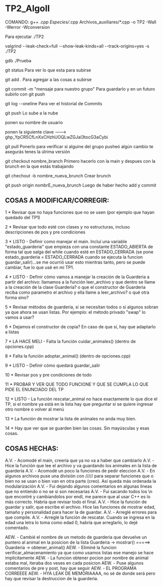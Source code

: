 # TP2_AlgoII

COMANDO: g++ *.cpp Especies/*.cpp Archivos_auxiliares/*.cpp -o TP2 -Wall -Werror -Wconversion

Para ejecutar ./TP2

valgrind --leak-check=full --show-leak-kinds=all --track-origins=yes -s ./TP2

gdb ./Prueba

git status                                   Para ver lo que esta para subirse

git add .                                    Para agregar a las cosas a subirse

git commit -m "mensaje para nuestro grupo"   Para guardarlo y en un futuro subirlo con git push

git log --oneline                            Para ver el historial de Commits

git push                                     Lo sube a la nube 

ponen su nombre de usuario

ponen la siguiente clave --->  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

git pull                                     Ponerlo para verificar si alguine del grupo pusheó algún cambio
                                                te asegurás tenes la úlrima versión

git checkout nombre_branch                   Primero hacerlo con la main y despues con la brunch en la que estás trabajando

git chechout -b nombre_nueva_brunch          Crear brunch

git push origin nombrE_nueva_brunch          Luego de haber hecho add y commit

## COSAS A MODIFICAR/CORREGIR:

1 * Revisar que no haya funciones que no se usen (por ejemplo que hayan quedado del TP1)

2 * Revisar que todo esté con clases y no estructuras, incluso descripciones de pos y pre condiciones

3 * LISTO - Definir como manejar el main. Incluí una variable "estado_guarderia" que empieza con una constante ESTADO_ABIERTA de forma tal que salga del while cuando esté en ESTADO_CERRADA (se pone estado_guarderia = ESTADO_CERRADA cuando se ejecuta la funcion guardar_salir)...se me ocurrió usar esto mientras tanto, pero se puede cambiar, fue lo que usé en mi TP1.

4 * LISTO - Definir cómo vamos a manejar la creación de la Guarderia a partir del archivo: llamamos a la función leer_archivo y que dentro se llame a la creación de la clase Guarderia? o que el constructor de Guarderia reciba como parametro el archivo y ella llame a leer_archivo? o qué otra forma sino?

5 * Revisar métodos de guarderia, si se necesitan todos o si algunos sobran ya que ahora se usan listas. Por ejemplo: el método privado "swap" lo vamos a usar?

6 * Dejamos el constructor de copia? En caso de que sí, hay que adaptarlo a listas

7 * LA HACE MELI - Falta la función cuidar_animales() (dentro de opciones.cpp)

8 * Falta la función adoptar_animal() (dentro de opciones.cpp)

9 * LISTO - Definir cómo quedará guardar_salir

10 * Revisar pos y pre condiciones de todo

11 * PROBAR Y VER QUE TODO FUNCIONE Y QUE SE CUMPLA LO QUE PIDE EL ENUNCIADO DEL TP

12 * LISTO - La función rescatar_animal no hace exactamente lo que dice el TP, si el nombre ya está en la lista hay que preguntar si se quiere ingresar otro nombre o volver al menú

13 * La función de mostrar la lista de animales no anda muy bien.

14 * Hay que ver que se guarden bien las cosas. Sin mayúsculas y esas cosas.



## COSAS HECHAS:

A.V. - Acomodé el main, creería que ya no va a haber que cambiarlo
A.V. - Hice la función que lee el archivo y va guardando los animales en la lista de guardería
A.V. - Acomodé un poco la funciones de pedir eleccion
A.V. - En algunos archivos puse una división con ///// para separar funciones que o bien no se usan o bien van en otra parte (creo). Así queda más ordenada la modularización
A.V. - Fui dejando algunos comentarios en algunas líneas que no entiendo o no se si son necesarias
A.V. - Fui sacando todos los \n que encontré y cambiandolos por endl, me parece que al usar C++ es lo más correcto. Habría que revisar todo el final.
A.V. - Hice la función de guardar y salir, que escribe el archivo. Hice las funciones de mostrar edad, tamaño y personalidad para hacer la de guardar.
A.V. - Arreglé errores para que compile.
A.V. - Arreglé la función de rescatar. Cuando se ingresa en la edad una letra lo toma como edad 0, habría que arreglarlo, lo dejé comentado.


AEW. - Cambié el nombre de un metodo de guarderia que devuelve un puntero al animal en la posicion de la lista
            Guarderia -> mostrar()  =====>  Guarderia -> obtener_animal()
AEW. - Eliminé la funcion verificar_almacenamiento ya que como usamos listas ese manejo se hace implicitamente
AEW. - La funcion obtener pocion por nombre de animal estaba mal, iteraba dos veses en cada posicion
AEW. - Puse algunos comentarios de pre y post, hay que seguir
AEW. - EL PROGRAMA CORREEEE
AEW. - HYA LEAK DE MEMORIAAAA, no sé de donde será pero hay que revisar la destruccion de la guarderia.
